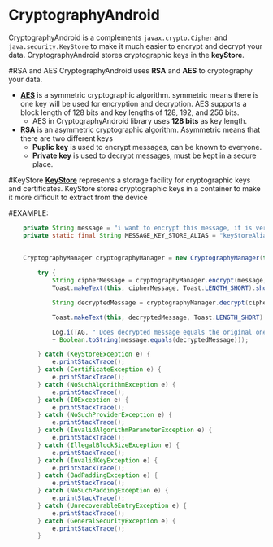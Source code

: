 # CryptographyAndroid
CryptographyAndroid is a complements ```javax.crypto.Cipher``` and ```java.security.KeyStore``` to make it much easier to encrypt and decrypt
your data. CryptographyAndroid stores cryptographic keys in the **keyStore**. 


#RSA and AES
CryptographyAndroid uses **RSA** and **AES** to cryptography your data.
* **<a href="https://developer.android.com/reference/javax/crypto/Cipher.html">AES</a>**
is a symmetric cryptographic algorithm. symmetric means there is one key will be used for encryption and decryption.
AES supports a block length of 128 bits and key lengths of 128, 192, and 256 bits.
  * AES in CryptographyAndroid library uses **128 bits** as key length.
* **<a href="https://developer.android.com/reference/javax/crypto/Cipher.html">RSA</a>**
is an asymmetric cryptographic algorithm. Asymmetric means that there are two different keys
  * **Puplic key** is used to encrypt messages, can be known to everyone.
  * **Private key** is used to decrypt messages, must be kept in a secure place.
  
  
#KeyStore
**<a href="https://developer.android.com/training/articles/keystore.html">KeyStore</a>**
represents a storage facility for cryptographic keys and certificates.
KeyStore stores cryptographic keys in a container to make it more difficult to extract from the device


#EXAMPLE:
```java 
    private String message = "i want to encrypt this message, it is very important message";
    private static final String MESSAGE_KEY_STORE_ALIAS = "keyStoreAliasForMessage";
    
    
    CryptographyManager cryptographyManager = new CryptographyManager(this);

        try {
            String cipherMessage = cryptographyManager.encrypt(message, MESSAGE_KEY_STORE_ALIAS);
            Toast.makeText(this, cipherMessage, Toast.LENGTH_SHORT).show();

            String decryptedMessage = cryptographyManager.decrypt(cipherMessage, MESSAGE_KEY_STORE_ALIAS);

            Toast.makeText(this, decryptedMessage, Toast.LENGTH_SHORT).show();

            Log.i(TAG, " Does decrypted message equals the original one : " 
            + Boolean.toString(message.equals(decryptedMessage)));

        } catch (KeyStoreException e) {
            e.printStackTrace();
        } catch (CertificateException e) {
            e.printStackTrace();
        } catch (NoSuchAlgorithmException e) {
            e.printStackTrace();
        } catch (IOException e) {
            e.printStackTrace();
        } catch (NoSuchProviderException e) {
            e.printStackTrace();
        } catch (InvalidAlgorithmParameterException e) {
            e.printStackTrace();
        } catch (IllegalBlockSizeException e) {
            e.printStackTrace();
        } catch (InvalidKeyException e) {
            e.printStackTrace();
        } catch (BadPaddingException e) {
            e.printStackTrace();
        } catch (NoSuchPaddingException e) {
            e.printStackTrace();
        } catch (UnrecoverableEntryException e) {
            e.printStackTrace();
        } catch (GeneralSecurityException e) {
            e.printStackTrace();
        }
        
```
